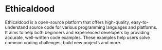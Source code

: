 # Ethicaldood
Ethicaldood is a open-source platform that offers high-quality, easy-to-understand source code for various programming languages and platforms. It aims to help both beginners and experienced developers by providing accurate, well-written code examples. These examples help users solve common coding challenges, build new projects and more.
